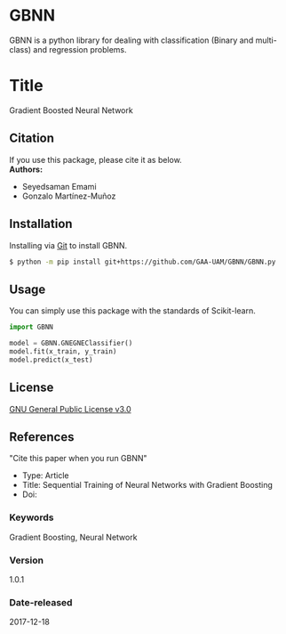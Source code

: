 # GBNN
GBNN is a python library for dealing with classification (Binary and multi-class) and regression problems.

# Title
Gradient Boosted Neural Network

## Citation 
If you use this package, please cite it as below.
<br/> **Authors:**
- Seyedsaman Emami 
- Gonzalo Martínez-Muñoz

## Installation
Installing via [Git](https://github.com/) to install GBNN.

```bash
$ python -m pip install git+https://github.com/GAA-UAM/GBNN/GBNN.py
```

## Usage
You can simply use this package with the standards of Scikit-learn.

```python
import GBNN

model = GBNN.GNEGNEClassifier()
model.fit(x_train, y_train)
model.predict(x_test)
```


## License
[GNU General Public License v3.0](https://spdx.org/licenses/GPL-3.0-or-later.html)



## References
"Cite this paper when you run GBNN"
- Type: Article
- Title: Sequential Training of Neural Networks with Gradient Boosting
- Doi:


### Keywords
Gradient Boosting, Neural Network

### Version 
1.0.1

### Date-released
2017-12-18

